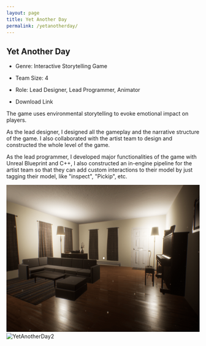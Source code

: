 ```yaml
---
layout: page
title: Yet Another Day
permalink: /yetanotherday/
---
```




## Yet Another Day

 - Genre: Interactive Storytelling Game

 - Team Size: 4

 - Role: Lead Designer, Lead Programmer, Animator

 - Download Link

The game uses environmental storytelling to evoke emotional impact on players. 

As the lead designer, I designed all the gameplay and the narrative structure of the game. I also collaborated with the artist team to design and constructed the whole level of the game.

As the lead programmer, I developed major functionalities of the game with Unreal Blueprint and C++, I also constructed an in-engine pipeline for the artist team so that they can add custom interactions to their model by just tagging their model, like "inspect", "Pickip", etc.

<img src="./img/YAD.png" alt="YetAnotherDay1" width="512" height="384">

<img src="./img/YAD2.png" alt="YetAnotherDay2" width="512" height="384">